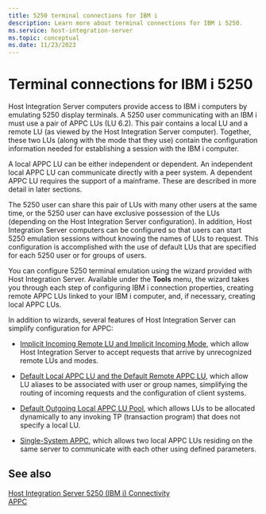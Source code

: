 ```yaml
---
title: 5250 terminal connections for IBM i
description: Learn more about terminal connections for IBM i 5250.
ms.service: host-integration-server
ms.topic: conceptual
ms.date: 11/23/2023
---
```


# Terminal connections for IBM i 5250

Host Integration Server computers provide access to IBM i computers by emulating 5250 display terminals. A 5250 user communicating with an IBM i must use a pair of APPC LUs (LU 6.2). This pair contains a local LU and a remote LU (as viewed by the Host Integration Server computer). Together, these two LUs (along with the mode that they use) contain the configuration information needed for establishing a session with the IBM i computer.

A local APPC LU can be either independent or dependent. An independent local APPC LU can communicate directly with a peer system. A dependent APPC LU requires the support of a mainframe. These are described in more detail in later sections.  
  
The 5250 user can share this pair of LUs with many other users at the same time, or the 5250 user can have exclusive possession of the LUs (depending on the Host Integration Server configuration). In addition, Host Integration Server computers can be configured so that users can start 5250 emulation sessions without knowing the names of LUs to request. This configuration is accomplished with the use of default LUs that are specified for each 5250 user or for groups of users.  
  
You can configure 5250 terminal emulation using the wizard provided with Host Integration Server. Available under the **Tools** menu, the wizard takes you through each step of configuring IBM i connection properties, creating remote APPC LUs linked to your IBM i computer, and, if necessary, creating local APPC LUs.  
  
In addition to wizards, several features of Host Integration Server can simplify configuration for APPC:  

- [Implicit Incoming Remote LU and Implicit Incoming Mode](../core/implicit-incoming-remote-lu-and-implicit-incoming-mode1.md), which allow Host Integration Server to accept requests that arrive by unrecognized remote LUs and modes.  

- [Default Local APPC LU and the Default Remote APPC LU](../core/default-local-appc-lu-and-the-default-remote-appc-lu1.md), which allow LU aliases to be associated with user or group names, simplifying the routing of incoming requests and the configuration of client systems.  

- [Default Outgoing Local APPC LU Pool](../core/default-outgoing-local-appc-lu-pool1.md), which allows LUs to be allocated dynamically to any invoking TP (transaction program) that does not specify a local LU.  

- [Single-System APPC](../core/single-system-appc2.md), which allows two local APPC LUs residing on the same server to communicate with each other using defined parameters.  

## See also

[Host Integration Server 5250 (IBM i) Connectivity](../core/host-integration-server-5250-as-400-connectivity1.md)   
[APPC](../core/appc1.md)
